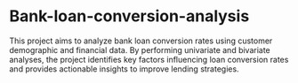 # Bank-loan-conversion-analysis
This project aims to analyze bank loan conversion rates using customer demographic and financial data. By performing univariate and bivariate analyses, the project identifies key factors influencing loan conversion rates and provides actionable insights to improve lending strategies.
